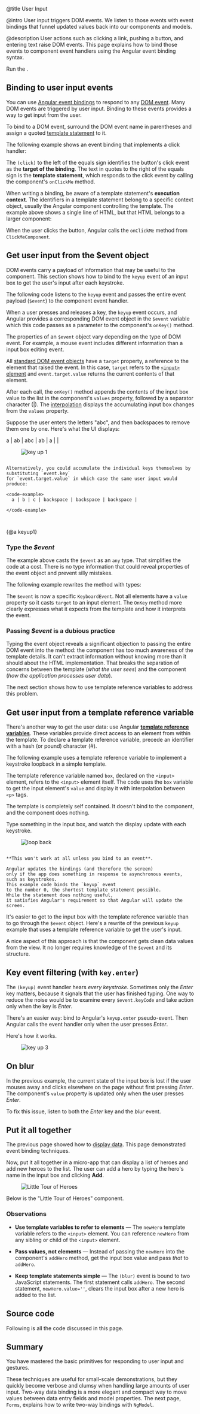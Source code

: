 @title
User Input

@intro
User input triggers DOM events. We listen to those events with event bindings that funnel updated values back into our components and models.

@description
User actions such as clicking a link, pushing a button, and entering
text raise DOM events.
This page explains how to bind those events to component event handlers using the Angular
event binding syntax.

Run the <live-example></live-example>.
## Binding to user input events

You can use [Angular event bindings](guide/template-syntax)
to respond to any [DOM event](https://developer.mozilla.org/en-US/docs/Web/Events).
Many DOM events are triggered by user input. Binding to these events provides a way to
get input from the user.

To bind to a DOM event, surround the DOM event name in parentheses and assign a quoted
[template statement](guide/template-syntax) to it.

The following example shows an event binding that implements a click handler:


<code-example path="user-input/src/app/click-me.component.ts" region="click-me-button" linenums="false">

</code-example>

<a id="click"></a>The `(click)` to the left of the equals sign identifies the button's click event as the **target of the binding**.
The text in quotes to the right of the equals sign
is the **template statement**, which responds
to the click event by calling the component's `onClickMe` method.

When writing a binding, be aware of a template statement's **execution context**.
The identifiers in a template statement belong to a specific context object,
usually the Angular component controlling the template.
The example above shows a single line of HTML, but that HTML belongs to a larger component:



<code-example path="user-input/src/app/click-me.component.ts" region="click-me-component" linenums="false">

</code-example>

When the user clicks the button, Angular calls the `onClickMe` method from `ClickMeComponent`.

## Get user input from the $event object
DOM events carry a payload of information that may be useful to the component.
This section shows how to bind to the `keyup` event of an input box to get the user's input after each keystroke.

The following code listens to the `keyup` event and passes the entire event payload (`$event`) to the component event handler.


<code-example path="user-input/src/app/keyup.components.ts" region="key-up-component-1-template" linenums="false">

</code-example>

When a user presses and releases a key, the `keyup` event occurs, and Angular provides a corresponding
DOM event object in the `$event` variable which this code passes as a parameter to the component's `onKey()` method.


<code-example path="user-input/src/app/keyup.components.ts" region="key-up-component-1-class-no-type" linenums="false">

</code-example>

The properties of an `$event` object vary depending on the type of DOM event. For example,
a mouse event includes different information than a input box editing event.

All [standard DOM event objects](https://developer.mozilla.org/en-US/docs/Web/API/Event)
have a `target` property, a reference to the element that raised the event.
In this case, `target` refers to the [`<input>` element](https://developer.mozilla.org/en-US/docs/Web/API/HTMLInputElement) and
`event.target.value` returns the current contents of that element.

After each call, the `onKey()` method appends the contents of the input box value to the list
in the component's `values` property, followed by a  separator character (|).
The [interpolation](guide/template-syntax)
displays the accumulating input box changes from the `values` property. 

Suppose the user enters the letters "abc", and then backspaces to remove them one by one.
Here's what the UI displays:

<code-example>
  a | ab | abc | ab | a | |
</code-example>



<figure class='image-display'>
  <img src='assets/images/devguide/user-input/keyup1-anim.gif' alt="key up 1">  </img>
</figure>



~~~ {.l-sub-section}

Alternatively, you could accumulate the individual keys themselves by substituting `event.key`
for `event.target.value` in which case the same user input would produce:

<code-example>
  a | b | c | backspace | backspace | backspace |  
    
</code-example>



~~~



{@a keyup1}
### Type the _$event_

The example above casts the `$event` as an `any` type.
That simplifies the code at a cost. 
There is no type information
that could reveal properties of the event object and prevent silly mistakes.

The following example rewrites the method with types:


<code-example path="user-input/src/app/keyup.components.ts" region="key-up-component-1-class" linenums="false">

</code-example>

The `$event` is now a specific `KeyboardEvent`. 
Not all elements have a `value` property so it casts `target` to an input element.
The `OnKey` method more clearly expresses what it expects from the template and how it interprets the event.

### Passing _$event_ is a dubious practice
Typing the event object reveals a significant objection to passing the entire DOM event into the method:
the component has too much awareness of the template details.
It can't extract information without knowing more than it should about the HTML implementation.
That breaks the separation of concerns between the template (_what the user sees_) 
and the component (_how the application processes user data_).

The next section shows how to use template reference variables to address this problem.

## Get user input from a template reference variable
There's another way to get the user data: use Angular
[**template reference variables**](guide/template-syntax).
These variables provide direct access to an element from within the template.
To declare a template reference variable, precede an identifier with a hash (or pound) character (#).

The following example uses a template reference variable
to implement a keystroke loopback in a simple template.


<code-example path="user-input/src/app/loop-back.component.ts" region="loop-back-component" linenums="false">

</code-example>

The template reference variable named `box`, declared on the `<input>` element,
refers to the `<input>` element itself.
The code uses the `box` variable to get the input element's `value` and display it
with interpolation between `<p>` tags.

The template is completely self contained. It doesn't bind to the component,
and the component does nothing.

Type something in the input box, and watch the display update with each keystroke.


<figure class='image-display'>
  <img src='assets/images/devguide/user-input/keyup-loop-back-anim.gif' alt="loop back">  </img>
</figure>



~~~ {.l-sub-section}

**This won't work at all unless you bind to an event**.

Angular updates the bindings (and therefore the screen)
only if the app does something in response to asynchronous events, such as keystrokes.
This example code binds the `keyup` event
to the number 0, the shortest template statement possible. 
While the statement does nothing useful, 
it satisfies Angular's requirement so that Angular will update the screen.

~~~

It's easier to get to the input box with the template reference
variable than to go through the `$event` object. Here's a rewrite of the previous
`keyup` example that uses a template reference variable to get the user's input.


<code-example path="user-input/src/app/keyup.components.ts" region="key-up-component-2" linenums="false">

</code-example>

A nice aspect of this approach is that the component gets clean data values from the view.
It no longer requires knowledge of the `$event` and its structure.
<a id="key-event"></a>
## Key event filtering (with `key.enter`)
The `(keyup)` event handler hears *every keystroke*.
Sometimes only the _Enter_ key matters, because it signals that the user has finished typing.
One way to reduce the noise would be to examine every `$event.keyCode` and take action only when the key is _Enter_.

There's an easier way: bind to Angular's `keyup.enter` pseudo-event. 
Then Angular calls the event handler only when the user presses _Enter_.


<code-example path="user-input/src/app/keyup.components.ts" region="key-up-component-3" linenums="false">

</code-example>

Here's how it works.

<figure class='image-display'>
  <img src='assets/images/devguide/user-input/keyup3-anim.gif' alt="key up 3">  </img>
</figure>


## On blur

In the previous example, the current state of the input box
is lost if the user mouses away and clicks elsewhere on the page
without first pressing _Enter_.
The component's `value` property is updated only when the user presses _Enter_.

To fix this issue, listen to both the _Enter_ key and the _blur_ event.



<code-example path="user-input/src/app/keyup.components.ts" region="key-up-component-4" linenums="false">

</code-example>


## Put it all together
The previous page showed how to [display data](guide/displaying-data).
This page demonstrated event binding techniques.

Now, put it all together in a micro-app
that can display a list of heroes and add new heroes to the list.
The user can add a hero by typing the hero's name in the input box and
clicking **Add**.


<figure class='image-display'>
  <img src='assets/images/devguide/user-input/little-tour-anim.gif' alt="Little Tour of Heroes">  </img>
</figure>

Below is the "Little Tour of Heroes"  component.



<code-example path="user-input/src/app/little-tour.component.ts" region="little-tour" linenums="false">

</code-example>

### Observations

* **Use template variables to refer to elements** &mdash;
The `newHero` template variable refers to the `<input>` element.
You can reference `newHero` from any sibling or child of the `<input>` element.

* **Pass values, not elements** &mdash;
Instead of passing the `newHero` into the component's `addHero` method,
get the input box value and pass *that* to `addHero`.

* **Keep template statements simple** &mdash;
The `(blur)` event is bound to two JavaScript statements.
The first statement calls `addHero`.  The second statement, `newHero.value=''`,
clears the input box after a new hero is added to the list.

## Source code

Following is all the code discussed in this page.


<code-tabs>


  <code-pane title="click-me.component.ts" path="user-input/src/app/click-me.component.ts">

  </code-pane>



  <code-pane title="keyup.components.ts" path="user-input/src/app/keyup.components.ts">

  </code-pane>



  <code-pane title="loop-back.component.ts" path="user-input/src/app/loop-back.component.ts">

  </code-pane>



  <code-pane title="little-tour.component.ts" path="user-input/src/app/little-tour.component.ts">

  </code-pane>


</code-tabs>


## Summary

You have mastered the basic primitives for responding to user input and gestures.

These techniques are useful for small-scale demonstrations, but they
quickly become verbose and clumsy when handling large amounts of user input.
Two-way data binding is a more elegant and compact way to move
values between data entry fields and model properties.
The next page, `Forms`, explains how to write
two-way bindings with `NgModel`.